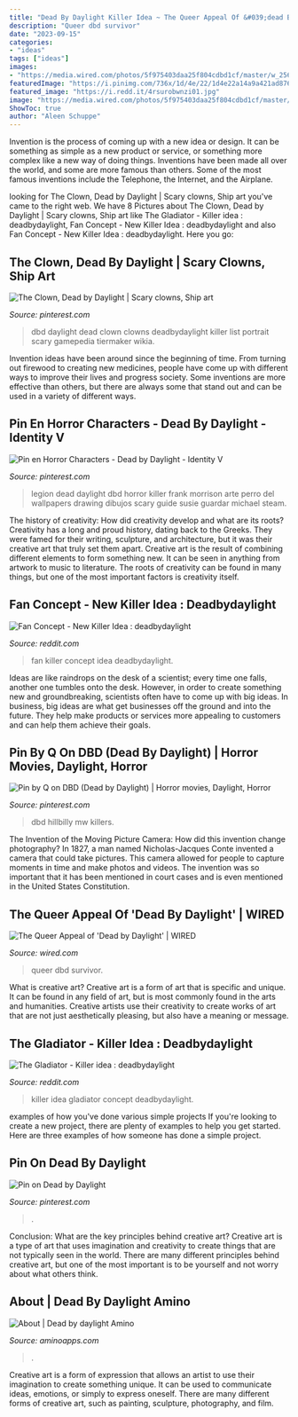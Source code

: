 ```yaml
---
title: "Dead By Daylight Killer Idea ~ The Queer Appeal Of &#039;dead By Daylight&#039;"
description: "Queer dbd survivor"
date: "2023-09-15"
categories:
- "ideas"
tags: ["ideas"]
images:
- "https://media.wired.com/photos/5f975403daa25f804cdbd1cf/master/w_2560%2Cc_limit/games_culture_dbd.jpg"
featuredImage: "https://i.pinimg.com/736x/1d/4e/22/1d4e22a14a9a421ad8769059fdf6afaa.jpg"
featured_image: "https://i.redd.it/4rsurobwnzi01.jpg"
image: "https://media.wired.com/photos/5f975403daa25f804cdbd1cf/master/w_2560%2Cc_limit/games_culture_dbd.jpg"
ShowToc: true
author: "Aleen Schuppe"
---
```



Invention is the process of coming up with a new idea or design. It can be something as simple as a new product or service, or something more complex like a new way of doing things. Inventions have been made all over the world, and some are more famous than others. Some of the most famous inventions include the Telephone, the Internet, and the Airplane.

	

		
looking for The Clown, Dead by Daylight | Scary clowns, Ship art you've came to the right web. We have 8 Pictures about The Clown, Dead by Daylight | Scary clowns, Ship art like The Gladiator - Killer idea : deadbydaylight, Fan Concept - New Killer Idea : deadbydaylight and also Fan Concept - New Killer Idea : deadbydaylight. Here you go:
		
    
## The Clown, Dead By Daylight | Scary Clowns, Ship Art

<img loading=lazy src="https://i.pinimg.com/736x/23/65/7f/23657f44d271d87e0aa660781559e88a.jpg" onerror="this.onerror=null;this.src='https://tse3.mm.bing.net/th?id=OIP.A_jhKJED0iCd02b5OSmevgAAAA&amp;pid=15.1';" alt="The Clown, Dead by Daylight | Scary clowns, Ship art">

_Source: pinterest.com_

>dbd daylight dead clown clowns deadbydaylight killer list portrait scary gamepedia tiermaker wikia. 

	

Invention ideas have been around since the beginning of time. From turning out firewood to creating new medicines, people have come up with different ways to improve their lives and progress society. Some inventions are more effective than others, but there are always some that stand out and can be used in a variety of different ways.

    
## Pin En Horror Characters - Dead By Daylight - Identity V

<img loading=lazy src="https://i.pinimg.com/736x/1d/4e/22/1d4e22a14a9a421ad8769059fdf6afaa.jpg" onerror="this.onerror=null;this.src='https://tse1.mm.bing.net/th?id=OIP.0UWglvY3kDw5DsPj7DR7mAHaJy&amp;pid=15.1';" alt="Pin en Horror Characters - Dead by Daylight - Identity V">

_Source: pinterest.com_

>legion dead daylight dbd horror killer frank morrison arte perro del wallpapers drawing dibujos scary guide susie guardar michael steam. 

	

The history of creativity: How did creativity develop and what are its roots?
Creativity has a long and proud history, dating back to the Greeks. They were famed for their writing, sculpture, and architecture, but it was their creative art that truly set them apart. Creative art is the result of combining different elements to form something new. It can be seen in anything from artwork to music to literature. The roots of creativity can be found in many things, but one of the most important factors is creativity itself.

    
## Fan Concept - New Killer Idea : Deadbydaylight

<img loading=lazy src="https://i.redd.it/4fridcg30z701.jpg" onerror="this.onerror=null;this.src='https://tse2.mm.bing.net/th?id=OIP.5Q8DD52ilRihfn473z9avgHaEv&amp;pid=15.1';" alt="Fan Concept - New Killer Idea : deadbydaylight">

_Source: reddit.com_

>fan killer concept idea deadbydaylight. 

	

Ideas are like raindrops on the desk of a scientist; every time one falls, another one tumbles onto the desk. However, in order to create something new and groundbreaking, scientists often have to come up with big ideas. In business, big ideas are what get businesses off the ground and into the future. They help make products or services more appealing to customers and can help them achieve their goals.

    
## Pin By Q On DBD (Dead By Daylight) | Horror Movies, Daylight, Horror

<img loading=lazy src="https://i.pinimg.com/originals/5d/c7/b3/5dc7b3908807e11d234a2a3c2e9e5a10.jpg" onerror="this.onerror=null;this.src='https://tse3.mm.bing.net/th?id=OIP.07TZna-sUpNk3dF9YS3oNQHaGy&amp;pid=15.1';" alt="Pin by Q on DBD (Dead by Daylight) | Horror movies, Daylight, Horror">

_Source: pinterest.com_

>dbd hillbilly mw killers. 

	

The Invention of the Moving Picture Camera: How did this invention change photography?
In 1827, a man named Nicholas-Jacques Conte invented a camera that could take pictures. This camera allowed for people to capture moments in time and make photos and videos. The invention was so important that it has been mentioned in court cases and is even mentioned in the United States Constitution.

    
## The Queer Appeal Of &#039;Dead By Daylight&#039; | WIRED

<img loading=lazy src="https://media.wired.com/photos/5f975403daa25f804cdbd1cf/master/w_2560%2Cc_limit/games_culture_dbd.jpg" onerror="this.onerror=null;this.src='https://tse3.mm.bing.net/th?id=OIP.2KTreYeElKfrz2oc12fqpAHaE8&amp;pid=15.1';" alt="The Queer Appeal of &#039;Dead by Daylight&#039; | WIRED">

_Source: wired.com_

>queer dbd survivor. 

	

What is creative art?
Creative art is a form of art that is specific and unique. It can be found in any field of art, but is most commonly found in the arts and humanities. Creative artists use their creativity to create works of art that are not just aesthetically pleasing, but also have a meaning or message.

    
## The Gladiator - Killer Idea : Deadbydaylight

<img loading=lazy src="https://i.redd.it/4rsurobwnzi01.jpg" onerror="this.onerror=null;this.src='https://tse1.mm.bing.net/th?id=OIP.f1uJaZh0rVziwGyK1_010gHaKS&amp;pid=15.1';" alt="The Gladiator - Killer idea : deadbydaylight">

_Source: reddit.com_

>killer idea gladiator concept deadbydaylight. 

	

examples of how you've done various simple projects
If you're looking to create a new project, there are plenty of examples to help you get started. Here are three examples of how someone has done a simple project.

    
## Pin On Dead By Daylight

<img loading=lazy src="https://i.pinimg.com/originals/e8/ba/8c/e8ba8c29c1ce50e6ce7912eb59edb8b5.png" onerror="this.onerror=null;this.src='https://tse3.mm.bing.net/th?id=OIP.GXKSDDQadxIzJnvw98UOjgAAAA&amp;pid=15.1';" alt="Pin on Dead by Daylight">

_Source: pinterest.com_

>. 

	

Conclusion: What are the key principles behind creative art?
Creative art is a type of art that uses imagination and creativity to create things that are not typically seen in the world. There are many different principles behind creative art, but one of the most important is to be yourself and not worry about what others think.

    
## About | Dead By Daylight Amino

<img loading=lazy src="https://pa1.narvii.com/6146/8cd8997745f5cf6ab70ba1d9da3f7111135e89ed_hq.gif" onerror="this.onerror=null;this.src='https://tse1.mm.bing.net/th?id=OIP.J2M1nrFpFvdfDQaIEUt4oQAAAA&amp;pid=15.1';" alt="About | Dead by daylight Amino">

_Source: aminoapps.com_

>. 

	

Creative art is a form of expression that allows an artist to use their imagination to create something unique. It can be used to communicate ideas, emotions, or simply to express oneself. There are many different forms of creative art, such as painting, sculpture, photography, and film.

